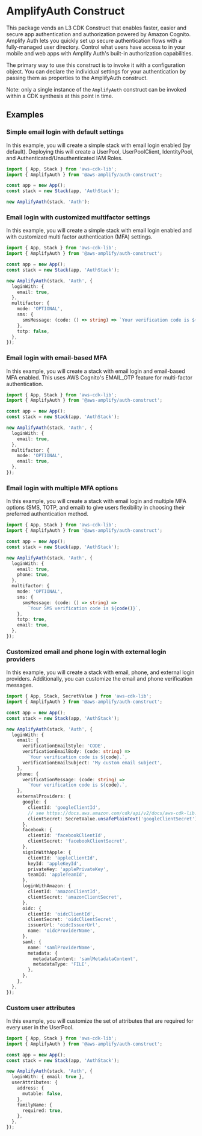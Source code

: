 # AmplifyAuth Construct

This package vends an L3 CDK Construct that enables faster, easier and secure app authentication and authorization powered by Amazon Cognito. Amplify Auth lets you quickly set up secure authentication flows with a fully-managed user directory. Control what users have access to in your mobile and web apps with Amplify Auth's built-in authorization capabilities.

The primary way to use this construct is to invoke it with a configuration object. You can declare the individual settings for your authentication by passing them as properties to the AmplifyAuth construct.

Note: only a single instance of the `AmplifyAuth` construct can be invoked within a CDK synthesis at this point in time.

## Examples

### Simple email login with default settings

In this example, you will create a simple stack with email login enabled (by default). Deploying this will create a UserPool, UserPoolClient, IdentityPool, and Authenticated/Unauthenticated IAM Roles.

```ts
import { App, Stack } from 'aws-cdk-lib';
import { AmplifyAuth } from '@aws-amplify/auth-construct';

const app = new App();
const stack = new Stack(app, 'AuthStack');

new AmplifyAuth(stack, 'Auth');
```

### Email login with customized multifactor settings

In this example, you will create a simple stack with email login enabled and with customized multi factor authentication (MFA) settings.

```ts
import { App, Stack } from 'aws-cdk-lib';
import { AmplifyAuth } from '@aws-amplify/auth-construct';

const app = new App();
const stack = new Stack(app, 'AuthStack');

new AmplifyAuth(stack, 'Auth', {
  loginWith: {
    email: true,
  },
  multifactor: {
    mode: 'OPTIONAL',
    sms: {
      smsMessage: (code: () => string) => `Your verification code is ${code()}`,
    },
    totp: false,
  },
});
```

### Email login with email-based MFA

In this example, you will create a stack with email login and email-based MFA enabled. This uses AWS Cognito's EMAIL_OTP feature for multi-factor authentication.

```ts
import { App, Stack } from 'aws-cdk-lib';
import { AmplifyAuth } from '@aws-amplify/auth-construct';

const app = new App();
const stack = new Stack(app, 'AuthStack');

new AmplifyAuth(stack, 'Auth', {
  loginWith: {
    email: true,
  },
  multifactor: {
    mode: 'OPTIONAL',
    email: true,
  },
});
```

### Email login with multiple MFA options

In this example, you will create a stack with email login and multiple MFA options (SMS, TOTP, and email) to give users flexibility in choosing their preferred authentication method.

```ts
import { App, Stack } from 'aws-cdk-lib';
import { AmplifyAuth } from '@aws-amplify/auth-construct';

const app = new App();
const stack = new Stack(app, 'AuthStack');

new AmplifyAuth(stack, 'Auth', {
  loginWith: {
    email: true,
    phone: true,
  },
  multifactor: {
    mode: 'OPTIONAL',
    sms: {
      smsMessage: (code: () => string) =>
        `Your SMS verification code is ${code()}`,
    },
    totp: true,
    email: true,
  },
});
```

### Customized email and phone login with external login providers

In this example, you will create a stack with email, phone, and external login providers. Additionally, you can customize the email and phone verification messages.

```ts
import { App, Stack, SecretValue } from 'aws-cdk-lib';
import { AmplifyAuth } from '@aws-amplify/auth-construct';

const app = new App();
const stack = new Stack(app, 'AuthStack');

new AmplifyAuth(stack, 'Auth', {
  loginWith: {
    email: {
      verificationEmailStyle: 'CODE',
      verificationEmailBody: (code: string) =>
        `Your verification code is ${code}.`,
      verificationEmailSubject: 'My custom email subject',
    },
    phone: {
      verificationMessage: (code: string) =>
        `Your verification code is ${code}.`,
    },
    externalProviders: {
      google: {
        clientId: 'googleClientId',
        // see https://docs.aws.amazon.com/cdk/api/v2/docs/aws-cdk-lib.SecretValue.html
        clientSecret: SecretValue.unsafePlainText('googleClientSecret'),
      },
      facebook: {
        clientId: 'facebookClientId',
        clientSecret: 'facebookClientSecret',
      },
      signInWithApple: {
        clientId: 'appleClientId',
        keyId: 'appleKeyId',
        privateKey: 'applePrivateKey',
        teamId: 'appleTeamId',
      },
      loginWithAmazon: {
        clientId: 'amazonClientId',
        clientSecret: 'amazonClientSecret',
      },
      oidc: {
        clientId: 'oidcClientId',
        clientSecret: 'oidcClientSecret',
        issuerUrl: 'oidcIssuerUrl',
        name: 'oidcProviderName',
      },
      saml: {
        name: 'samlProviderName',
        metadata: {
          metadataContent: 'samlMetadataContent',
          metadataType: 'FILE',
        },
      },
    },
  },
});
```

### Custom user attributes

In this example, you will customize the set of attributes that are required for every user in the UserPool.

```ts
import { App, Stack } from 'aws-cdk-lib';
import { AmplifyAuth } from '@aws-amplify/auth-construct';

const app = new App();
const stack = new Stack(app, 'AuthStack');

new AmplifyAuth(stack, 'Auth', {
  loginWith: { email: true },
  userAttributes: {
    address: {
      mutable: false,
    },
    familyName: {
      required: true,
    },
  },
});
```
